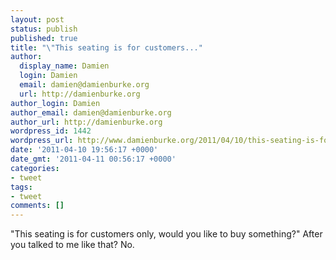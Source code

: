 ```yaml
---
layout: post
status: publish
published: true
title: "\"This seating is for customers..."
author:
  display_name: Damien
  login: Damien
  email: damien@damienburke.org
  url: http://damienburke.org
author_login: Damien
author_email: damien@damienburke.org
author_url: http://damienburke.org
wordpress_id: 1442
wordpress_url: http://www.damienburke.org/2011/04/10/this-seating-is-for-customers/
date: '2011-04-10 19:56:17 +0000'
date_gmt: '2011-04-11 00:56:17 +0000'
categories:
- tweet
tags:
- tweet
comments: []
---
```

<p>"This seating is for customers only, would you like to buy something?" After you talked to me like that? No.</p>
